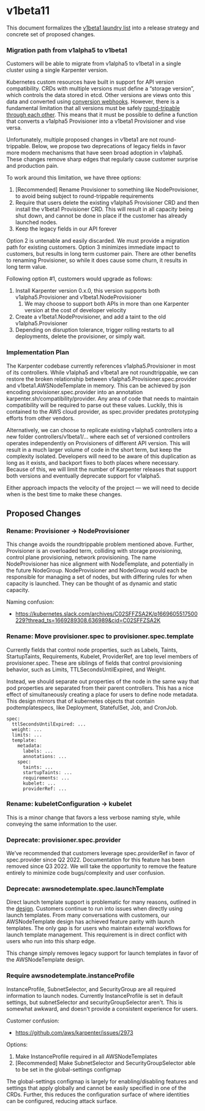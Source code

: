 # v1beta11

This document formalizes the [v1beta1 laundry list](https://github.com/aws/karpenter/issues/1327) into a release strategy and concrete set of proposed changes.

### Migration path from v1alpha5 to v1beta1

Customers will be able to migrate from v1alpha5 to v1beta1 in a single cluster using a single Karpenter version.

Kubernetes custom resources have built in support for API version compatibility. CRDs with multiple versions must define a “storage version”, which controls the data stored in etcd. Other versions are views onto this data and converted using [conversion webhooks](https://kubernetes.io/docs/tasks/extend-kubernetes/custom-resources/custom-resource-definition-versioning/#webhook-conversion). However, there is a fundamental limitation that all versions must be safely [round-tripable through each other](https://book.kubebuilder.io/multiversion-tutorial/api-changes.html). This means that it must be possible to define a function that converts a v1alpha5 Provisioner into a v1beta1 Provisioner and vise versa.

Unfortunately, multiple proposed changes in v1beta1 are not round-trippable. Below, we propose two deprecations of legacy fields in favor more modern mechanisms that have seen broad adoption in v1alpha5. These changes remove sharp edges that regularly cause customer surprise and production pain.

To work around this limitation, we have three options:

1. [Recommended] Rename Provisioner to something like NodeProvisioner, to avoid being subject to round-trippable requirements
2. Require that users delete the existing v1alpha5 Provisioner CRD and then install the v1beta1 Provisioner CRD. This will result in all capacity being shut down, and cannot be done in place if the customer has already launched nodes.
3. Keep the legacy fields in our API forever

Option 2 is untenable and easily discarded. We must provide a migration path for existing customers. Option 3 minimizes immediate impact to customers, but results in long term customer pain. There are other benefits to renaming Provisioner, so while it does cause some churn, it results in long term value.

Following option #1, customers would upgrade as follows:

1. Install Karpenter version 0.x.0, this version supports both v1alpha5.Provisioner and v1beta1.NodeProvisioner
    1. We may choose to support both APIs in more than one Karpenter version at the cost of developer velocity
2. Create a v1beta1.NodeProvisioner, and add a taint to the old v1alpha5.Provisioner
3. Depending on disruption tolerance, trigger rolling restarts to all deployments, delete the provisioner, or simply wait.

### Implementation Plan

The Karpenter codebase currently references v1alpha5.Provisioner in most of its controllers. While v1alpha5 and v1beta1 are not roundtrippable, we can restore the broken relationship between v1alpha5.Provisioner.spec.provider and v1beta1.AWSNodeTemplate in memory. This can be achieved by json encoding provisioner.spec.provider into an annotation karpenter.sh/compatibility/provider. Any area of code that needs to maintain compatibility will be required to parse out these values. Luckily, this is contained to the AWS cloud provider, as spec.provider predates prototyping efforts from other vendors.

Alternatively, we can choose to replicate existing v1alpha5 controllers into a new folder controllers/v1beta1/... where each set of versioned controllers operates independently on Provisioners of different API version. This will result in a much larger volume of code in the short term, but keep the complexity isolated. Developers will need to be aware of this duplication as long as it exists, and backport fixes to both places where necessary. Because of this, we will limit the number of Karpenter releases that support both versions and eventually deprecate support for v1alpha5.

Either approach impacts the velocity of the project — we will need to decide when is the best time to make these changes.

## Proposed Changes

### Rename: Provisioner → NodeProvisioner

This change avoids the roundtrippable problem mentioned above. Further, Provisioner is an overloaded term, colliding with storage provisioning, control plane provisioning, network provisioning. The name NodeProvisioner has nice alignment with NodeTemplate, and potentially in the future NodeGroup. NodeProvisioner and NodeGroup would each be responsible for managing a set of nodes, but with differing rules for when capacity is launched. They can be thought of as dynamic and static capacity.

Naming confusion:

* https://kubernetes.slack.com/archives/C02SFFZSA2K/p1669605517500229?thread_ts=1669289308.636989&cid=C02SFFZSA2K

### Rename: Move provisioner.spec to provisioner.spec.template

Currently fields that control node properties, such as Labels, Taints, StartupTaints, Requirements, Kubelet, ProviderRef, are top level members of provisioner.spec. These are siblings of fields that control provisioning behavior, such as Limits, TTLSecondsUntilExpired, and Weight.

Instead, we should separate out properties of the node in the same way that pod properties are separated from their parent controllers. This has a nice effect of simultaneously creating a place for users to define node metadata. This design mirrors that of kubernetes objects that contain podtemplatespecs, like Deployment, StatefulSet, Job, and CronJob.
```
spec:
  ttlSecondsUntilExpired: ...
  weight: ...
  limits: ...
  template:
    metadata:
      labels: ...
      annotations: ...
    spec:
      taints: ...
      startupTaints: ...
      requirements: ...
      kubelet: ...
      providerRef: ...
```

### Rename: kubeletConfiguration → kubelet

This is a minor change that favors a less verbose naming style, while conveying the same information to the user.

### Deprecate: provisioner.spec.provider

We’ve recommended that customers leverage spec.providerRef in favor of spec.provider since Q2 2022. Documentation for this feature has been removed since Q3 2022. We will take the opportunity to remove the feature entirely to minimize code bugs/complexity and user confusion.

### Deprecate: awsnodetemplate.spec.launchTemplate

Direct launch template support is problematic for many reasons, outlined in the [design](https://github.com/aws/karpenter/blob/main/designs/aws/aws-launch-templates-v2.md). Customers continue to run into issues when directly using launch templates. From many conversations with customers, our AWSNodeTemplate design has achieved feature parity with launch templates. The only gap is for users who maintain external workflows for launch template management. This requirement is in direct conflict with users who run into this sharp edge.

This change simply removes legacy support for launch templates in favor of the AWSNodeTemplate design.

### Require awsnodetemplate.instanceProfile

InstanceProfile, SubnetSelector, and SecurityGroup are all required information to launch nodes. Currently InstanceProfile is set in default settings, but subnetSelector and securityGroupSelector aren't. This is somewhat awkward, and doesn't provide a consistent experience for users.

Customer confusion:
* https://github.com/aws/karpenter/issues/2973

Options:
1. Make InstanceProfile required in all AWSNodeTemplates
2. [Recommended] Make SubnetSelector and SecurityGroupSelector able to be set in the global-settings configmap

The global-settings configmap is largely for enabling/disabling features and settings that apply globally and cannot be easily specified in one of the CRDs. Further, this reduces the configuration surface of where identities can be configured, reducing attack surface.
